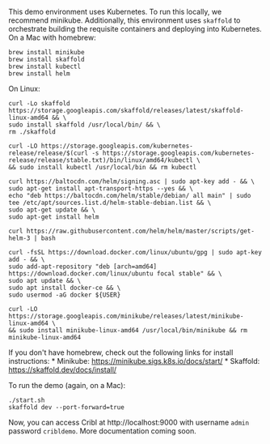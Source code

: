 This demo environment uses Kubernetes. To run this locally, we recommend minikube. Additionally, this environment uses `skaffold` to orchestrate building the requisite containers and deploying into Kubernetes. On a Mac with homebrew:

    brew install minikube
    brew install skaffold
    brew install kubectl
    brew install helm

On Linux:

    curl -Lo skaffold https://storage.googleapis.com/skaffold/releases/latest/skaffold-linux-amd64 && \
    sudo install skaffold /usr/local/bin/ && \
    rm ./skaffold

    curl -LO https://storage.googleapis.com/kubernetes-release/release/$(curl -s https://storage.googleapis.com/kubernetes-release/release/stable.txt)/bin/linux/amd64/kubectl \
    && sudo install kubectl /usr/local/bin && rm kubectl

    curl https://baltocdn.com/helm/signing.asc | sudo apt-key add - && \
    sudo apt-get install apt-transport-https --yes && \
    echo "deb https://baltocdn.com/helm/stable/debian/ all main" | sudo tee /etc/apt/sources.list.d/helm-stable-debian.list && \
    sudo apt-get update && \
    sudo apt-get install helm

    curl https://raw.githubusercontent.com/helm/helm/master/scripts/get-helm-3 | bash

    curl -fsSL https://download.docker.com/linux/ubuntu/gpg | sudo apt-key add - && \
    sudo add-apt-repository "deb [arch=amd64] https://download.docker.com/linux/ubuntu focal stable" && \
    sudo apt update && \
    sudo apt install docker-ce && \
    sudo usermod -aG docker ${USER}

    curl -LO https://storage.googleapis.com/minikube/releases/latest/minikube-linux-amd64 \
    && sudo install minikube-linux-amd64 /usr/local/bin/minikube && rm minikube-linux-amd64


If you don't have homebrew, check out the following links for install instructions:
    * Minikube: https://minikube.sigs.k8s.io/docs/start/
    * Skaffold: https://skaffold.dev/docs/install/

To run the demo (again, on a Mac):

    ./start.sh
    skaffold dev --port-forward=true

Now, you can access Cribl at http://localhost:9000 with username `admin` password `cribldemo`. More documentation coming soon.

